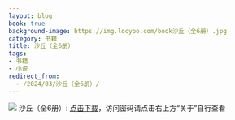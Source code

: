 ```yaml
---
layout: blog
book: true
background-image: https://img.locyoo.com/book沙丘（全6册）.jpg
category: 书籍
title: 沙丘（全6册）
tags:
- 书籍
- 小说
redirect_from:
  - /2024/03/沙丘（全6册）/
---
```

![](https://img.locyoo.com/book沙丘（全6册）.jpg)
沙丘（全6册）: <a name = "ref1" href="https://url18.ctfile.com/f/50983618-1323443587-37a8c4?p=3619">点击下载</a>，访问密码请点击右上方“关于”自行查看